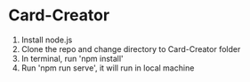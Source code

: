 # Card-Creator
1. Install node.js 
2. Clone the repo and change directory to Card-Creator folder
3. In terminal, run 'npm install'
4. Run 'npm run serve', it will run in local machine
